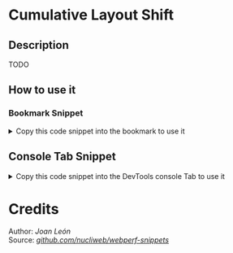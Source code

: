 # Cumulative Layout Shift

## Description

TODO

## How to use it

<!-- START-HOW_TO[] -->




### Bookmark Snippet



<details>

<summary>Copy this code snippet into the bookmark to use it</summary>


```javascript

javascript:(() => {try {
    let cumulativeLayoutShiftScore = 0;
    const observer = new PerformanceObserver((list) => {
        for (const entry of list.getEntries()) {
            if (!entry.hadRecentInput) {
                cumulativeLayoutShiftScore += entry.value;
            }
        }
    });
    observer.observe({ type: "layout-shift", buffered: true });
    document.addEventListener("visibilitychange", () => {
        if (document.visibilityState === "hidden") {
            observer.takeRecords();
            observer.disconnect();
            console.log(`CLS: ${cumulativeLayoutShiftScore}`);
        }
    });
}
catch (e) {
    console.log(`Browser doesn't support this API`);
}
})()
``` 




</details>



## Console Tab Snippet

<details>

<summary>Copy this code snippet into the DevTools console Tab to use it</summary>


```javascript

try {
    let cumulativeLayoutShiftScore = 0;
    const observer = new PerformanceObserver((list) => {
        for (const entry of list.getEntries()) {
            if (!entry.hadRecentInput) {
                cumulativeLayoutShiftScore += entry.value;
            }
        }
    });
    observer.observe({ type: "layout-shift", buffered: true });
    document.addEventListener("visibilitychange", () => {
        if (document.visibilityState === "hidden") {
            observer.takeRecords();
            observer.disconnect();
            console.log(`CLS: ${cumulativeLayoutShiftScore}`);
        }
    });
}
catch (e) {
    console.log(`Browser doesn't support this API`);
}

``` 




</details>




<!-- END-HOW_TO -->




























































































# Credits

Author: _Joan León_  
Source: _[github.com/nucliweb/webperf-snippets](https://github.com/nucliweb/webperf-snippets/blob/main/README.md#first-and-third-party-script-info)_  

